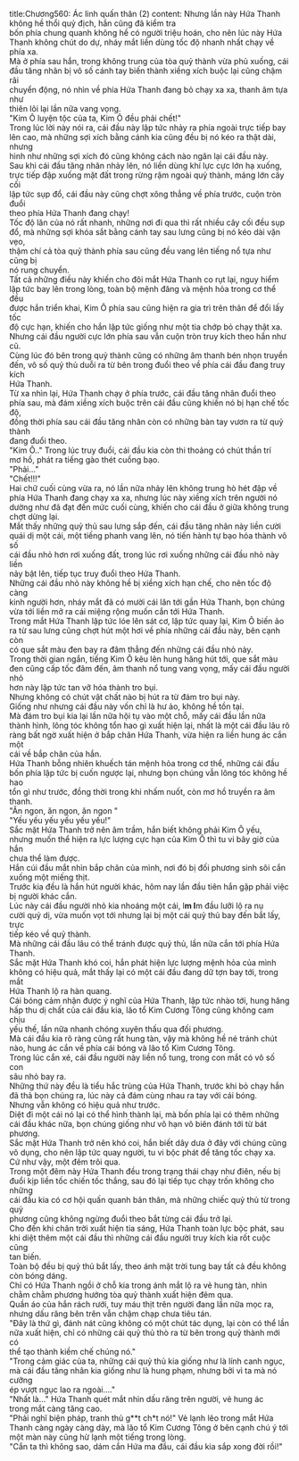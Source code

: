 title:Chương560: Ác linh quấn thân (2)
content:
Nhưng lần này Hứa Thanh không hề thổi quỷ địch, hắn cũng đã kiểm tra<br>bốn phía chung quanh không hề có người triệu hoán, cho nên lúc này Hứa<br>Thanh không chút do dự, nháy mắt liền dùng tốc độ nhanh nhất chạy về phía xa.<br>Mà ở phía sau hắn, trong không trung của tòa quỷ thành vừa phủ xuống, cái<br>đầu tăng nhân bị vô số cánh tay biến thành xiềng xích buộc lại cũng chậm rãi<br>chuyển động, nó nhìn về phía Hứa Thanh đang bỏ chạy xa xa, thanh âm tựa như<br>thiên lôi lại lần nữa vang vọng.<br>"Kim Ô luyện tộc của ta, Kim Ô đều phải chết!"<br>Trong lúc lời này nói ra, cái đầu này lập tức nhảy ra phía ngoài trực tiếp bay<br>lên cao, mà những sợi xích bằng cánh kia cũng đều bị nó kéo ra thật dài, nhưng<br>hình như những sợi xích đó cũng không cách nào ngăn lại cái đầu này.<br>Sau khi cái đầu tăng nhân nhảy lên, nó liền dùng khí lực cực lớn hạ xuống,<br>trực tiếp đập xuống mặt đất trong rừng rậm ngoài quỷ thành, mảng lớn cây cối<br>lập tức sụp đổ, cái đầu này cũng chợt xông thẳng về phía trước, cuộn tròn đuổi<br>theo phía Hứa Thanh đang chạy!<br>Tốc độ lăn của nó rất nhanh, những nơi đi qua thì rất nhiều cây cối đều sụp<br>đổ, mà những sợi khóa sắt bằng cánh tay sau lưng cũng bị nó kéo dài vặn vẹo,<br>thậm chí cả tòa quỷ thành phía sau cũng đều vang lên tiếng nổ tựa như cũng bị<br>nó rung chuyển.<br>Tất cả những điều này khiến cho đôi mắt Hứa Thanh co rụt lại, nguy hiểm<br>lập tức bay lên trong lòng, toàn bộ mệnh đăng và mệnh hỏa trong cơ thể đều<br>được hắn triển khai, Kim Ô phía sau cũng hiện ra gia trì trên thân để đổi lấy tốc<br>độ cực hạn, khiến cho hắn lập tức giống như một tia chớp bỏ chạy thật xa.<br>Nhưng cái đầu người cực lớn phía sau vẫn cuộn tròn truy kích theo hắn như<br>cũ.<br>Cùng lúc đó bên trong quỷ thành cũng có những âm thanh bén nhọn truyền<br>đến, vô số quỷ thủ duỗi ra từ bên trong đuổi theo về phía cái đầu đang truy kích<br>Hứa Thanh.<br>Từ xa nhìn lại, Hứa Thanh chạy ở phía trước, cái đầu tăng nhân đuổi theo<br>phía sau, mà đám xiềng xích buộc trên cái đầu cũng khiến nó bị hạn chế tốc độ,<br>đồng thời phía sau cái đầu tăng nhân còn có những bàn tay vươn ra từ quỷ thành<br>đang đuổi theo.<br>"Kim Ô.." Trong lúc truy đuổi, cái đầu kia còn thi thoảng có chút thần trí<br>mơ hồ, phát ra tiếng gào thét cuồng bạo.<br>"Phải..."<br>"Chết!!!"<br>Hai chữ cuối cùng vừa ra, nó lần nữa nhảy lên không trung hò hét đập về<br>phía Hứa Thanh đang chạy xa xa, nhưng lúc này xiềng xích trên người nó<br>dường như đã đạt đến mức cuối cùng, khiến cho cái đầu ở giữa không trung<br>chợt dừng lại.<br>Mắt thấy những quỷ thủ sau lưng sắp đến, cái đầu tăng nhân này liền cười<br>quái dị một cái, một tiếng phanh vang lên, nó tiến hành tự bạo hóa thành vô số<br>cái đầu nhỏ hơn rơi xuống đất, trong lúc rơi xuống những cái đầu nhỏ này liền<br>nảy bật lên, tiếp tục truy đuổi theo Hứa Thanh.<br>Những cái đầu nhỏ này không hề bị xiềng xích hạn chế, cho nên tốc độ càng<br>kinh người hơn, nháy mắt đã có mười cái lăn tới gần Hứa Thanh, bọn chúng<br>vừa tới liền mở ra cái miệng rộng muốn cắn tới Hứa Thanh.<br>Trong mắt Hứa Thanh lập tức lóe lên sát cơ, lập tức quay lại, Kim Ô biến ảo<br>ra từ sau lưng cũng chợt hút một hơi về phía những cái đầu này, bên cạnh còn<br>có que sắt màu đen bay ra đâm thẳng đến những cái đầu nhỏ này.<br>Trong thời gian ngắn, tiếng Kim Ô kêu lên hung hăng hút tới, que sắt màu<br>đen cũng cấp tốc đâm đến, âm thanh nổ tung vang vọng, mấy cái đầu người nhỏ<br>hơn này lập tức tan vỡ hóa thành tro bụi.<br>Nhưng không có chút vật chất nào bị hút ra từ đám tro bụi này.<br>Giống như nhưng cái đầu này vốn chỉ là hư ảo, không hề tồn tại.<br>Mà đám tro bụi kia lại lần nữa hội tụ vào một chỗ, mấy cái đầu lần nữa<br>thành hình, lông tóc không tổn hao gì xuất hiện lại, nhất là một cái đầu lâu rõ<br>ràng bất ngờ xuất hiện ở bắp chân Hứa Thanh, vừa hiện ra liền hung ác cắn một<br>cái về bắp chân của hắn.<br>Hứa Thanh bỗng nhiên khuếch tán mệnh hỏa trong cơ thể, những cái đầu<br>bốn phía lập tức bị cuốn ngược lại, nhưng bọn chúng vẫn lông tóc không hề hao<br>tổn gì như trước, đồng thời trong khi nhấm nuốt, còn mơ hồ truyền ra âm thanh.<br>"Ăn ngon, ăn ngon, ăn ngon "<br>"Yếu yếu yếu yếu yếu yếu!"<br>Sắc mặt Hứa Thanh trở nên âm trầm, hắn biết không phải Kim Ô yếu,<br>nhưng muốn thể hiện ra lực lượng cực hạn của Kim Ô thì tu vi bây giờ của hắn<br>chưa thể làm được.<br>Hắn cúi đầu mắt nhìn bắp chân của mình, nơi đó bị đối phương sinh sôi cắn<br>xuống một miếng thịt.<br>Trước kia đều là hắn hút người khác, hôm nay lần đầu tiên hắn gặp phải việc<br>bị người khác cắn.<br>Lúc này cái đầu người nhỏ kia nhoáng một cái, l**m l**m đầu lưỡi lộ ra nụ<br>cười quỷ dị, vừa muốn vọt tới nhưng lại bị một cái quỷ thủ bay đến bắt lấy, trực<br>tiếp kéo về quỷ thành.<br>Mà những cái đầu lâu có thể tránh được quỷ thủ, lần nữa cắn tới phía Hứa<br>Thanh.<br>Sắc mặt Hứa Thanh khó coi, hắn phát hiện lực lượng mệnh hỏa của mình<br>không có hiệu quả, mắt thấy lại có một cái đầu đang dữ tợn bay tới, trong mắt<br>Hứa Thanh lộ ra hàn quang.<br>Cái bóng cảm nhận được ý nghĩ của Hứa Thanh, lập tức nhào tới, hung hăng<br>hấp thu dị chất của cái đầu kia, lão tổ Kim Cương Tông cũng không cam chịu<br>yếu thế, lần nữa nhanh chóng xuyên thấu qua đối phương.<br>Mà cái đầu kia rõ ràng cũng rất hung tàn, vậy mà không hề né tránh chút<br>nào, hung ác cắn về phía cái bóng và lão tổ Kim Cương Tông.<br>Trong lúc cắn xé, cái đầu người này liền nổ tung, trong con mắt có vô số con<br>sâu nhỏ bay ra.<br>Những thứ này đều là tiểu hắc trùng của Hứa Thanh, trước khi bỏ chạy hắn<br>đã thả bọn chúng ra, lúc này cả đám cùng nhau ra tay với cái bóng.<br>Nhưng vẫn không có hiệu quả như trước.<br>Diệt đi một cái nó lại có thể hình thành lại, mà bốn phía lại có thêm những<br>cái đầu khác nữa, bọn chúng giống như vô hạn vô biên đánh tới từ bát phương.<br>Sắc mặt Hứa Thanh trở nên khó coi, hắn biết dây dưa ở đây với chúng cũng<br>vô dụng, cho nên lập tức quay người, tu vi bộc phát để tăng tốc chạy xa.<br>Cứ như vậy, một đêm trôi qua.<br>Trong một đêm này Hứa Thanh đều trong trạng thái chạy như điên, nếu bị<br>đuổi kịp liền tốc chiến tốc thắng, sau đó lại tiếp tục chạy trốn không cho những<br>cái đầu kia có cơ hội quấn quanh bản thân, mà những chiếc quỷ thủ từ trong quỷ<br>phương cũng không ngừng đuổi theo bắt từng cái đầu trở lại.<br>Cho đến khi chân trời xuất hiện tia sáng, Hứa Thanh toàn lực bộc phát, sau<br>khi diệt thêm một cái đầu thì những cái đầu người truy kích kia rốt cuộc cũng<br>tan biến.<br>Toàn bộ đều bị quỷ thủ bắt lấy, theo ánh mặt trời tung bay tất cả đều không<br>còn bóng dáng.<br>Chỉ có Hứa Thanh ngồi ở chỗ kia trong ánh mắt lộ ra vẻ hung tàn, nhìn<br>chằm chằm phương hướng tòa quỷ thành xuất hiện đêm qua.<br>Quần áo của hắn rách rưới, tuy máu thịt trên người đang lần nữa mọc ra,<br>nhưng dấu răng bên trên vẫn chậm chạp chưa tiêu tán.<br>"Đây là thứ gì, đánh nát cũng không có một chút tác dụng, lại còn có thể lần<br>nữa xuất hiện, chỉ có những cái quỷ thủ thò ra từ bên trong quỷ thành mới có<br>thể tạo thành kiềm chế chúng nó."<br>"Trong cảm giác của ta, những cái quỷ thủ kia giống như là lính canh ngục,<br>mà cái đầu tăng nhân kia giống như là hung phạm, nhưng bởi vì ta mà nó cưỡng<br>ép vượt ngục lao ra ngoài...."<br>"Nhất là..." Hứa Thanh quét mắt nhìn dấu răng trên người, vẻ hung ác<br>trong mắt càng tăng cao.<br>"Phải nghĩ biện pháp, tranh thủ g**t ch*t nó!" Vẻ lạnh lẽo trong mắt Hứa<br>Thanh càng ngày càng dày, mà lão tổ Kim Cương Tông ở bên cạnh chú ý tới<br>một màn này cũng hừ lạnh một tiếng trong lòng.<br>"Cắn ta thì không sao, dám cắn Hứa ma đầu, cái đầu kia sắp xong đời rồi!"